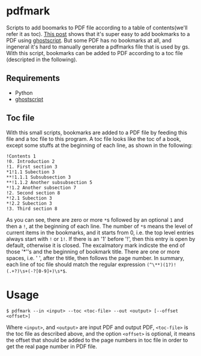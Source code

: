 # pdfmark
Scripts to add boomarks to PDF file according to a table of contents(we'll refer it as toc).
[This post][1] shows that it's super easy to add bookmarks to a PDF using [ghostscript][2].
But some PDF has no bookmarks at all, and ingeneral it's hard to manually generate a pdfmarks
file that is used by gs. With this script, bookmarks can be added to PDF according to a toc file
(descripted in the following).

## Requirements
* Python
* [ghostscript][2]

## Toc file
With this small scripts, bookmarks are added to a PDF file by feeding this file and
a toc file to this program. A toc file looks like the toc of a book, except
some stuffs at the beginning of each line, as shown in the following:
```
!Contents 1
!0. Introduction 2
!1. First section 3
*1!1.1 Subection 3
**!1.1.1 Subsubsection 3
**!1.1.2 Another subsubsection 5
*!1.2 Another subsection 7
!2. Second section 8
*!2.1 Subection 3
*!2.2 Subection 3
!3. Third section 8
```
As you can see, there are zero or more `*`s followed by an optional
`1` and then a `!`, at the beginning of each line. The number of `*`s
means the level of current items in the bookmarks, and it starts from 0, i.e. the
top level entries always start with `!` or `1!`.
If there is an '1' before '!', then this entry is open by default,
otherwise it is closed. The excalmatory mark indicste the end of those '\*''s and
the beginning of bookmark title. There are one or more spaces, i.e. ' ', after the title,
then follows the page number. In summary, each line of toc
file should match the regular expression `(^\**)(1?)!(.+?)\s+(-?[0-9]+)\s*$`.
# Usage
```
$ pdfmark --in <input> --toc <toc-file> --out <output> [--offset <offset>]
```
Where `<input>`, and `<output>` are input PDF and output PDF, `<toc-file>`
is the toc file as described above, and the option `<offset>` is optional, it
means the offset that should be added to the page numbers in toc file in order
to get the real page number in PDF file.

[1]: http://blog.tremily.us/posts/PDF_bookmarks_with_Ghostscript/
[2]: http://ghostscript.com/
